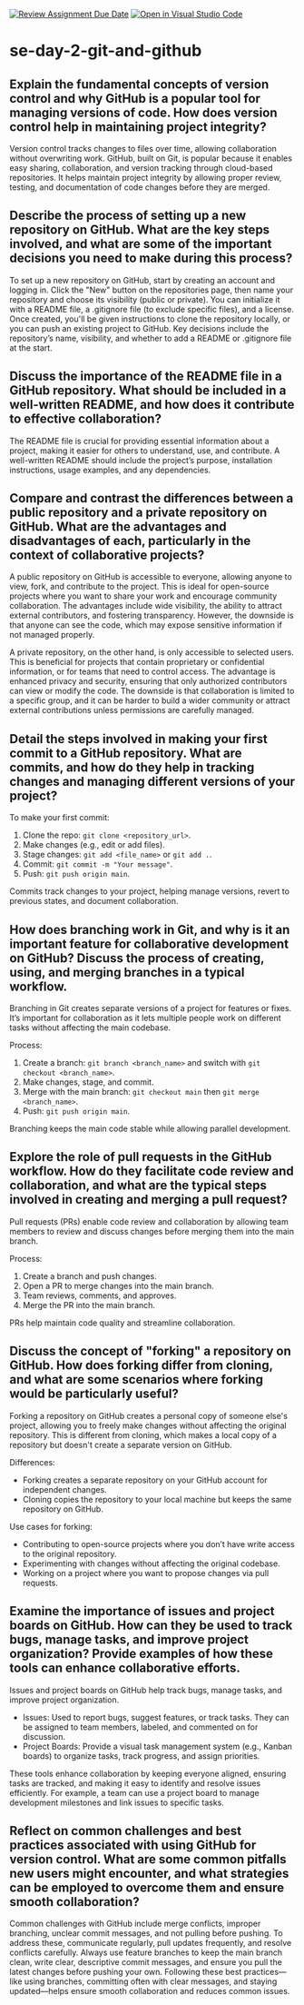 [![Review Assignment Due Date](https://classroom.github.com/assets/deadline-readme-button-22041afd0340ce965d47ae6ef1cefeee28c7c493a6346c4f15d667ab976d596c.svg)](https://classroom.github.com/a/8wgCKhpZ)
[![Open in Visual Studio Code](https://classroom.github.com/assets/open-in-vscode-2e0aaae1b6195c2367325f4f02e2d04e9abb55f0b24a779b69b11b9e10269abc.svg)](https://classroom.github.com/online_ide?assignment_repo_id=18625122&assignment_repo_type=AssignmentRepo)
# se-day-2-git-and-github
## Explain the fundamental concepts of version control and why GitHub is a popular tool for managing versions of code. How does version control help in maintaining project integrity?
Version control tracks changes to files over time, allowing collaboration without overwriting work. GitHub, built on Git, is popular because it enables easy sharing, collaboration, and version tracking through cloud-based repositories. It helps maintain project integrity by allowing proper review, testing, and documentation of code changes before they are merged.

## Describe the process of setting up a new repository on GitHub. What are the key steps involved, and what are some of the important decisions you need to make during this process?
To set up a new repository on GitHub, start by creating an account and logging in. Click the "New" button on the repositories page, then name your repository and choose its visibility (public or private). You can initialize it with a README file, a .gitignore file (to exclude specific files), and a license. Once created, you'll be given instructions to clone the repository locally, or you can push an existing project to GitHub. Key decisions include the repository’s name, visibility, and whether to add a README or .gitignore file at the start.

## Discuss the importance of the README file in a GitHub repository. What should be included in a well-written README, and how does it contribute to effective collaboration?
The README file is crucial for providing essential information about a project, making it easier for others to understand, use, and contribute. A well-written README should include the project’s purpose, installation instructions, usage examples, and any dependencies.

## Compare and contrast the differences between a public repository and a private repository on GitHub. What are the advantages and disadvantages of each, particularly in the context of collaborative projects?
A public repository on GitHub is accessible to everyone, allowing anyone to view, fork, and contribute to the project. This is ideal for open-source projects where you want to share your work and encourage community collaboration. The advantages include wide visibility, the ability to attract external contributors, and fostering transparency. However, the downside is that anyone can see the code, which may expose sensitive information if not managed properly.

A private repository, on the other hand, is only accessible to selected users. This is beneficial for projects that contain proprietary or confidential information, or for teams that need to control access. The advantage is enhanced privacy and security, ensuring that only authorized contributors can view or modify the code. The downside is that collaboration is limited to a specific group, and it can be harder to build a wider community or attract external contributions unless permissions are carefully managed.

## Detail the steps involved in making your first commit to a GitHub repository. What are commits, and how do they help in tracking changes and managing different versions of your project?
To make your first commit:  
1. Clone the repo: `git clone <repository_url>`.  
2. Make changes (e.g., edit or add files).  
3. Stage changes: `git add <file_name>` or `git add .`.  
4. Commit: `git commit -m "Your message"`.  
5. Push: `git push origin main`.

Commits track changes to your project, helping manage versions, revert to previous states, and document collaboration.

## How does branching work in Git, and why is it an important feature for collaborative development on GitHub? Discuss the process of creating, using, and merging branches in a typical workflow.
Branching in Git creates separate versions of a project for features or fixes. It’s important for collaboration as it lets multiple people work on different tasks without affecting the main codebase.

Process:
1. Create a branch: `git branch <branch_name>` and switch with `git checkout <branch_name>`.
2. Make changes, stage, and commit.
3. Merge with the main branch: `git checkout main` then `git merge <branch_name>`.
4. Push: `git push origin main`.

Branching keeps the main code stable while allowing parallel development.

## Explore the role of pull requests in the GitHub workflow. How do they facilitate code review and collaboration, and what are the typical steps involved in creating and merging a pull request?
Pull requests (PRs) enable code review and collaboration by allowing team members to review and discuss changes before merging them into the main branch.

Process:
1. Create a branch and push changes.
2. Open a PR to merge changes into the main branch.
3. Team reviews, comments, and approves.
4. Merge the PR into the main branch.

PRs help maintain code quality and streamline collaboration.

## Discuss the concept of "forking" a repository on GitHub. How does forking differ from cloning, and what are some scenarios where forking would be particularly useful?
Forking a repository on GitHub creates a personal copy of someone else's project, allowing you to freely make changes without affecting the original repository. This is different from cloning, which makes a local copy of a repository but doesn't create a separate version on GitHub.

Differences:
- Forking creates a separate repository on your GitHub account for independent changes.
- Cloning copies the repository to your local machine but keeps the same repository on GitHub.

Use cases for forking:
- Contributing to open-source projects where you don’t have write access to the original repository.
- Experimenting with changes without affecting the original codebase.
- Working on a project where you want to propose changes via pull requests.

## Examine the importance of issues and project boards on GitHub. How can they be used to track bugs, manage tasks, and improve project organization? Provide examples of how these tools can enhance collaborative efforts.
Issues and project boards on GitHub help track bugs, manage tasks, and improve project organization.

- Issues: Used to report bugs, suggest features, or track tasks. They can be assigned to team members, labeled, and commented on for discussion.
- Project Boards: Provide a visual task management system (e.g., Kanban boards) to organize tasks, track progress, and assign priorities.

These tools enhance collaboration by keeping everyone aligned, ensuring tasks are tracked, and making it easy to identify and resolve issues efficiently. For example, a team can use a project board to manage development milestones and link issues to specific tasks.


## Reflect on common challenges and best practices associated with using GitHub for version control. What are some common pitfalls new users might encounter, and what strategies can be employed to overcome them and ensure smooth collaboration?
Common challenges with GitHub include merge conflicts, improper branching, unclear commit messages, and not pulling before pushing. To address these, communicate regularly, pull updates frequently, and resolve conflicts carefully. Always use feature branches to keep the main branch clean, write clear, descriptive commit messages, and ensure you pull the latest changes before pushing your own. Following these best practices—like using branches, committing often with clear messages, and staying updated—helps ensure smooth collaboration and reduces common issues.
